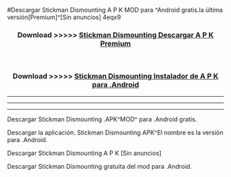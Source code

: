 #Descargar Stickman Dismounting  A P K MOD para ^Android gratis.la última versión[Premium]^[Sin anuncios] 4eqx9



<div align="center">
<h3>Download >>>>> <a href="https://es-web.web.app/?es= ${title}">Stickman Dismounting  Descargar A P K Premium</a></h3><br>

<h3>Download >>>>> <a href="https://es-web.web.app/?es= ${title}">Stickman Dismounting  Instalador de A P K para .Android</a></h3>
</div>


----------------------------------------------------------

----------------------------------------------------------

----------------------------------------------------------

Descargar Stickman Dismounting  .APK^MOD^ para .Android gratis.

Descargar la aplicación. Stickman Dismounting  APK^El nombre es la versión para .Android.

Descargar Stickman Dismounting  A P K [Sin anuncios]

Descargar Stickman Dismounting  gratuita del mod para .Android.